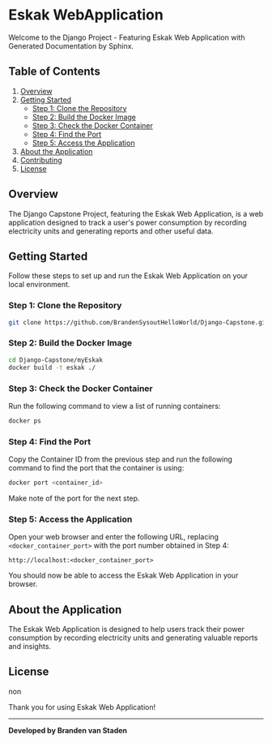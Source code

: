 # Eskak WebApplication

Welcome to the Django Project - Featuring Eskak Web Application with Generated Documentation by Sphinx.

## Table of Contents
1. [Overview](#overview)
2. [Getting Started](#getting-started)
    - [Step 1: Clone the Repository](#step-1-clone-the-repository)
    - [Step 2: Build the Docker Image](#step-2-build-the-docker-image)
    - [Step 3: Check the Docker Container](#step-3-check-the-docker-container)
    - [Step 4: Find the Port](#step-4-find-the-port)
    - [Step 5: Access the Application](#step-5-access-the-application)
3. [About the Application](#about-the-application)
4. [Contributing](#contributing)
5. [License](#license)

## Overview

The Django Capstone Project, featuring the Eskak Web Application, is a web application designed to track a user's power consumption by recording electricity units and generating reports and other useful data.

## Getting Started

Follow these steps to set up and run the Eskak Web Application on your local environment.

### Step 1: Clone the Repository

```bash
git clone https://github.com/BrandenSysoutHelloWorld/Django-Capstone.git
```

### Step 2: Build the Docker Image

```bash
cd Django-Capstone/myEskak
docker build -t eskak ./
```

### Step 3: Check the Docker Container

Run the following command to view a list of running containers:

```bash
docker ps
```

### Step 4: Find the Port

Copy the Container ID from the previous step and run the following command to find the port that the container is using:

```bash
docker port <container_id>
```

Make note of the port for the next step.

### Step 5: Access the Application

Open your web browser and enter the following URL, replacing `<docker_container_port>` with the port number obtained in Step 4:

```
http://localhost:<docker_container_port>
```

You should now be able to access the Eskak Web Application in your browser.

## About the Application

The Eskak Web Application is designed to help users track their power consumption by recording electricity units and generating valuable reports and insights.

## License
non

Thank you for using Eskak Web Application!

---

**Developed by Branden van Staden**
